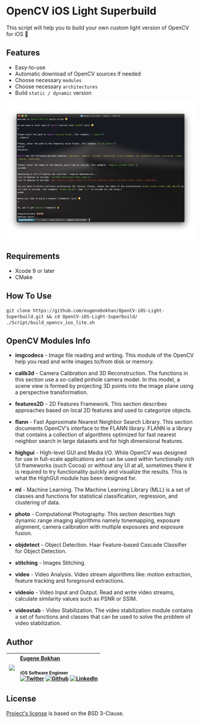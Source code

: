 # OpenCV iOS Light Superbuild

This script will help you to build your own custom light version of OpenCV for iOS 🙂

## Features

* Easy-to-use
* Automatic download of OpenCV sources if needed
* Choose necessary `modules`
* Choose necessary `architectures`
* Build `static / dynamic` version

<p align="center">
    <img src="Media/OpenCV-iOS-Light-Superbuild.png", width="800">
</p>

## Requirements

* Xcode 9 or later
* CMake

## How To Use

```shell
git clone https://github.com/eugenebokhan/OpenCV-iOS-Light-Superbuild.git && cd OpenCV-iOS-Light-Superbuild/
./Script/build_opencv_ios_lite.sh
```

## OpenCV Modules Info

* **imgcodecs** - Image file reading and writing.
This module of the OpenCV help you read and write images to/from disk or memory.

* **calib3d** - Camera Calibration and 3D Reconstruction.
The functions in this section use a so-called pinhole camera model. In this model, a scene view is formed by projecting 3D points into the image plane using a perspective transformation.

* **features2D** - 2D Features Framework.
This section describes approaches based on local 2D features and used to categorize objects.

* **flann** - Fast Approximate Nearest Neighbor Search Library.
This section documents OpenCV's interface to the FLANN library. FLANN is a library that contains a collection of algorithms optimized for fast nearest neighbor search in large datasets and for high dimensional features.

* **highgui** - High-level GUI and Media I/O.
While OpenCV was designed for use in full-scale applications and can be used within functionally
rich UI frameworks (such Cocoa) or without any UI at all, sometimes there it is required to try functionality quickly and visualize the results. This is what the HighGUI module has been designed for.

* **ml** - Machine Learning.
The Machine Learning Library (MLL) is a set of classes and functions for statistical classification, regression, and clustering of data.

* **photo** - Computational Photography.
This section describes high dynamic range imaging algorithms namely tonemapping, exposure alignment, camera calibration with multiple exposures and exposure fusion.

* **objdetect** - Object Detection.
Haar Feature-based Cascade Classifier for Object Detection.

* **stitching** - Images Stitching.

* **video** - Video Analysis.
Video stream algorithms like: motion extraction, feature tracking and foreground extractions.

* **videoio** - Video Input and Output.
Read and write video streams, calculate similarity values such as PSNR or SSIM.

* **videostab** - Video Stabilization.
The video stabilization module contains a set of functions and classes that can be used to solve the problem of video stabilization.


## Author
| [<img src="https://avatars1.githubusercontent.com/u/8983647?s=460&amp;v=4" width="120px;"/>](https://github.com/eugenebokhan)   | [Eugene Bokhan](https://github.com/eugenebokhan)<br/><br/><sub>iOS Software Engineer</sub><br/> [![Twitter][1.1]][1] [![Github][2.1]][2] [![LinkedIn][3.1]][3]|
| - | :- |

[1.1]: http://i.imgur.com/wWzX9uB.png (twitter icon without padding)
[2.1]: http://i.imgur.com/9I6NRUm.png (github icon without padding)
[3.1]: https://www.kingsfund.org.uk/themes/custom/kingsfund/dist/img/svg/sprite-icon-linkedin.svg (linkedin icon)

[1]: https://twitter.com/eugenebokhan
[2]: https://github.com/eugenebokhan
[3]: https://www.linkedin.com/in/eugenebokhan/

## License

[Project's license](LICENSE) is based on the BSD 3-Clause.
